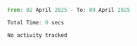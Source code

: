 <!--START_SECTION:waka-->

```rust
From: 02 April 2025 - To: 09 April 2025

Total Time: 0 secs

No activity tracked
```

<!--END_SECTION:waka-->
